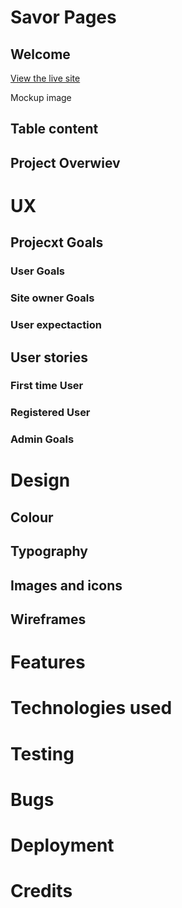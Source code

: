 # Savor Pages

## Welcome

[View the live site](https://savor-pages.herokuapp.com/)

Mockup image

## Table content

## Project Overwiev

# UX
## Projecxt Goals
### User Goals
### Site owner Goals
### User expectaction

## User stories
### First time User
### Registered User
### Admin Goals

# Design
## Colour
## Typography
## Images and icons
## Wireframes

# Features

# Technologies used

# Testing

# Bugs

# Deployment

# Credits


